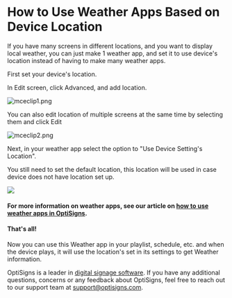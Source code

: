 # How to Use Weather Apps Based on Device Location

If you have many screens in different locations, and you want to display local weather, you can just make 1 weather app, and set it to use device's location instead of having to make many weather apps.

First set your device's location.

In Edit screen, click Advanced, and add location.

![mceclip1.png](https://support.optisigns.com/hc/article_attachments/4408051931283)

You can also edit location of multiple screens at the same time by selecting them and click Edit

![mceclip2.png](https://support.optisigns.com/hc/article_attachments/4408057893011)

Next, in your weather app select the option to "Use Device Setting's Location".

You still need to set the default location, this location will be used in case device does not have location set up.

![](https://support.optisigns.com/hc/article_attachments/36361308056211)

#### For more information on weather apps, see our article on [how to use weather apps in OptiSigns](https://support.optisigns.com/hc/en-us/articles/360017964153-How-to-Use-Weather-Apps-in-OptiSigns).

#### **That's all!**

Now you can use this Weather app in your playlist, schedule, etc. and when the device plays, it will use the location's set in its settings to get Weather information.

OptiSigns is a leader in [digital signage software](https://www.optisigns.com/). If you have any additional questions, concerns or any feedback about OptiSigns, feel free to reach out to our support team at [support@optisigns.com](mailto:support@optisigns.com).